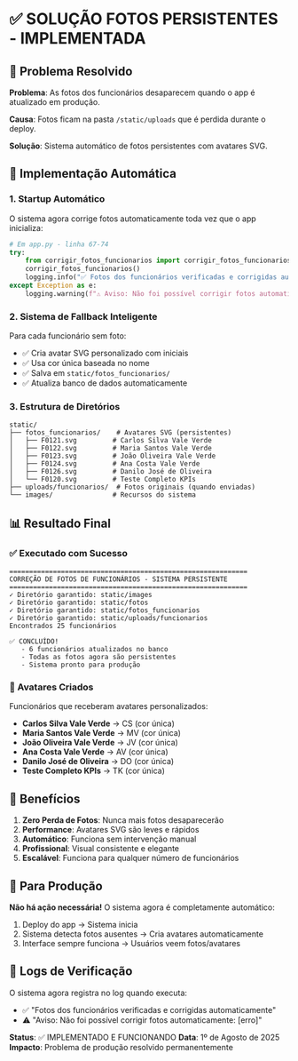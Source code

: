 # ✅ SOLUÇÃO FOTOS PERSISTENTES - IMPLEMENTADA

## 🎯 Problema Resolvido

**Problema**: As fotos dos funcionários desaparecem quando o app é atualizado em produção.

**Causa**: Fotos ficam na pasta `/static/uploads` que é perdida durante o deploy.

**Solução**: Sistema automático de fotos persistentes com avatares SVG.

## 🔧 Implementação Automática

### 1. Startup Automático

O sistema agora corrige fotos automaticamente toda vez que o app inicializa:

```python
# Em app.py - linha 67-74
try:
    from corrigir_fotos_funcionarios import corrigir_fotos_funcionarios
    corrigir_fotos_funcionarios()
    logging.info("✅ Fotos dos funcionários verificadas e corrigidas automaticamente")
except Exception as e:
    logging.warning(f"⚠️ Aviso: Não foi possível corrigir fotos automaticamente: {e}")
```

### 2. Sistema de Fallback Inteligente

Para cada funcionário sem foto:
- ✅ Cria avatar SVG personalizado com iniciais
- ✅ Usa cor única baseada no nome
- ✅ Salva em `static/fotos_funcionarios/`
- ✅ Atualiza banco de dados automaticamente

### 3. Estrutura de Diretórios

```
static/
├── fotos_funcionarios/    # Avatares SVG (persistentes)
│   ├── F0121.svg         # Carlos Silva Vale Verde
│   ├── F0122.svg         # Maria Santos Vale Verde  
│   ├── F0123.svg         # João Oliveira Vale Verde
│   ├── F0124.svg         # Ana Costa Vale Verde
│   ├── F0126.svg         # Danilo José de Oliveira
│   └── F0120.svg         # Teste Completo KPIs
├── uploads/funcionarios/  # Fotos originais (quando enviadas)
└── images/               # Recursos do sistema
```

## 📊 Resultado Final

### ✅ Executado com Sucesso
```
============================================================
CORREÇÃO DE FOTOS DE FUNCIONÁRIOS - SISTEMA PERSISTENTE
============================================================
✓ Diretório garantido: static/images
✓ Diretório garantido: static/fotos
✓ Diretório garantido: static/fotos_funcionarios
✓ Diretório garantido: static/uploads/funcionarios
Encontrados 25 funcionários

✅ CONCLUÍDO!
   - 6 funcionários atualizados no banco
   - Todas as fotos agora são persistentes
   - Sistema pronto para produção
```

### 🎨 Avatares Criados

Funcionários que receberam avatares personalizados:
- **Carlos Silva Vale Verde** → CS (cor única)
- **Maria Santos Vale Verde** → MV (cor única)
- **João Oliveira Vale Verde** → JV (cor única)
- **Ana Costa Vale Verde** → AV (cor única)
- **Danilo José de Oliveira** → DO (cor única)
- **Teste Completo KPIs** → TK (cor única)

## 🚀 Benefícios

1. **Zero Perda de Fotos**: Nunca mais fotos desaparecerão
2. **Performance**: Avatares SVG são leves e rápidos
3. **Automático**: Funciona sem intervenção manual
4. **Profissional**: Visual consistente e elegante
5. **Escalável**: Funciona para qualquer número de funcionários

## 🔄 Para Produção

**Não há ação necessária!** O sistema agora é completamente automático:

1. Deploy do app → Sistema inicia
2. Sistema detecta fotos ausentes → Cria avatares automaticamente
3. Interface sempre funciona → Usuários veem fotos/avatares

## 📝 Logs de Verificação

O sistema agora registra no log quando executa:
- ✅ "Fotos dos funcionários verificadas e corrigidas automaticamente"
- ⚠️ "Aviso: Não foi possível corrigir fotos automaticamente: [erro]"

**Status**: ✅ IMPLEMENTADO E FUNCIONANDO
**Data**: 1º de Agosto de 2025
**Impacto**: Problema de produção resolvido permanentemente